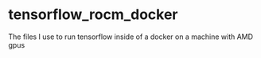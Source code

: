 # tensorflow_rocm_docker
The files I use to run tensorflow inside of a docker on a machine with AMD gpus
